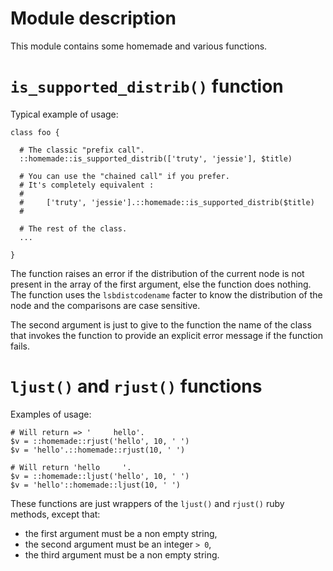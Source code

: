 # Module description

This module contains some homemade and various functions.


# `is_supported_distrib()` function

Typical example of usage:

```puppet
class foo {

  # The classic "prefix call".
  ::homemade::is_supported_distrib(['truty', 'jessie'], $title)

  # You can use the "chained call" if you prefer.
  # It's completely equivalent :
  #
  #     ['truty', 'jessie'].::homemade::is_supported_distrib($title)
  #

  # The rest of the class.
  ...

}
```

The function raises an error if the distribution of the
current node is not present in the array of the first
argument, else the function does nothing. The function
uses the `lsbdistcodename` facter to know the distribution
of the node and the comparisons are case sensitive.

The second argument is just to give to the function the
name of the class that invokes the function to provide
an explicit error message if the function fails.


# `ljust()` and `rjust()` functions

Examples of usage:

```puppet
# Will return => '     hello'.
$v = ::homemade::rjust('hello', 10, ' ')
$v = 'hello'.::homemade::rjust(10, ' ')

# Will return 'hello     '.
$v = ::homemade::ljust('hello', 10, ' ')
$v = 'hello'::homemade::ljust(10, ' ')
```

These functions are just wrappers of the `ljust()` and
`rjust()` ruby methods, except that:
* the first argument must be a non empty string,
* the second argument must be an integer `> 0`,
* the third argument must be a non empty string.



